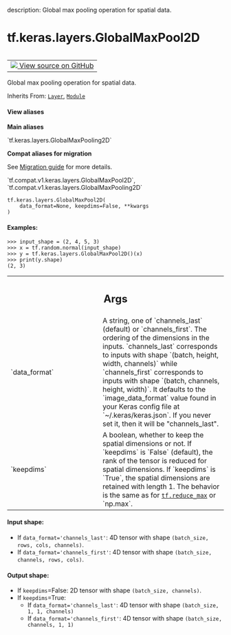 description: Global max pooling operation for spatial data.

<div itemscope itemtype="http://developers.google.com/ReferenceObject">
<meta itemprop="name" content="tf.keras.layers.GlobalMaxPool2D" />
<meta itemprop="path" content="Stable" />
<meta itemprop="property" content="__init__"/>
<meta itemprop="property" content="__new__"/>
</div>

# tf.keras.layers.GlobalMaxPool2D

<!-- Insert buttons and diff -->

<table class="tfo-notebook-buttons tfo-api nocontent" align="left">
<td>
  <a target="_blank" href="https://github.com/keras-team/keras/tree/v2.9.0/keras/layers/pooling/global_max_pooling2d.py#L24-L74">
    <img src="https://www.tensorflow.org/images/GitHub-Mark-32px.png" />
    View source on GitHub
  </a>
</td>
</table>



Global max pooling operation for spatial data.

Inherits From: [`Layer`](../../../tf/keras/layers/Layer.md), [`Module`](../../../tf/Module.md)

<section class="expandable">
  <h4 class="showalways">View aliases</h4>
  <p>
<b>Main aliases</b>
<p>`tf.keras.layers.GlobalMaxPooling2D`</p>

<b>Compat aliases for migration</b>
<p>See
<a href="https://www.tensorflow.org/guide/migrate">Migration guide</a> for
more details.</p>
<p>`tf.compat.v1.keras.layers.GlobalMaxPool2D`, `tf.compat.v1.keras.layers.GlobalMaxPooling2D`</p>
</p>
</section>

<pre class="devsite-click-to-copy prettyprint lang-py tfo-signature-link">
<code>tf.keras.layers.GlobalMaxPool2D(
    data_format=None, keepdims=False, **kwargs
)
</code></pre>



<!-- Placeholder for "Used in" -->


#### Examples:



```
>>> input_shape = (2, 4, 5, 3)
>>> x = tf.random.normal(input_shape)
>>> y = tf.keras.layers.GlobalMaxPool2D()(x)
>>> print(y.shape)
(2, 3)
```

<!-- Tabular view -->
 <table class="responsive fixed orange">
<colgroup><col width="214px"><col></colgroup>
<tr><th colspan="2"><h2 class="add-link">Args</h2></th></tr>

<tr>
<td>
`data_format`
</td>
<td>
A string,
one of `channels_last` (default) or `channels_first`.
The ordering of the dimensions in the inputs.
`channels_last` corresponds to inputs with shape
`(batch, height, width, channels)` while `channels_first`
corresponds to inputs with shape
`(batch, channels, height, width)`.
It defaults to the `image_data_format` value found in your
Keras config file at `~/.keras/keras.json`.
If you never set it, then it will be "channels_last".
</td>
</tr><tr>
<td>
`keepdims`
</td>
<td>
A boolean, whether to keep the spatial dimensions or not.
If `keepdims` is `False` (default), the rank of the tensor is reduced
for spatial dimensions.
If `keepdims` is `True`, the spatial dimensions are retained with
length 1.
The behavior is the same as for <a href="../../../tf/math/reduce_max.md"><code>tf.reduce_max</code></a> or `np.max`.
</td>
</tr>
</table>



#### Input shape:

- If `data_format='channels_last'`:
  4D tensor with shape `(batch_size, rows, cols, channels)`.
- If `data_format='channels_first'`:
  4D tensor with shape `(batch_size, channels, rows, cols)`.



#### Output shape:

- If `keepdims`=False:
  2D tensor with shape `(batch_size, channels)`.
- If `keepdims`=True:
  - If `data_format='channels_last'`:
    4D tensor with shape `(batch_size, 1, 1, channels)`
  - If `data_format='channels_first'`:
    4D tensor with shape `(batch_size, channels, 1, 1)`


